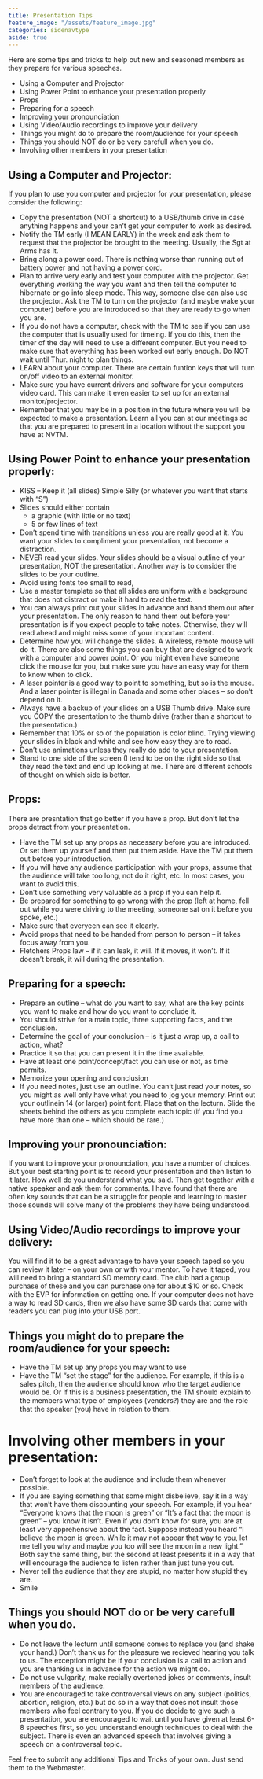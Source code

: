```yaml
---
title: Presentation Tips
feature_image: "/assets/feature_image.jpg"
categories: sidenavtype
aside: true
---
```


Here are some tips and tricks to help out new and seasoned members as they prepare for various speeches.

* Using a Computer and Projector
* Using Power Point to enhance your presentation properly
* Props
* Preparing for a speech
* Improving your pronounciation
* Using Video/Audio recordings to improve your delivery
* Things you might do to prepare the room/audience for your speech
* Things you should NOT do or be very carefull when you do.
* Involving other members in your presentation

## Using a Computer and Projector:

If you plan to use you computer and projector for your presentation, please consider the following:

* Copy the presentation (NOT a shortcut) to a USB/thumb drive in case anything happens and your can’t get your computer to work as desired.
* Notify the TM early (I MEAN EARLY) in the week and ask them to request that the projector be brought to the meeting. Usually, the Sgt at Arms has it.
* Bring along a power cord. There is nothing worse than running out of battery power and not having a power cord.
* Plan to arrive very early and test your computer with the projector. Get everything working the way you want and then tell the computer to hibernate or go into sleep mode. This way, someone else can also use the projector. Ask the TM to turn on the projector (and maybe wake your computer) before you are introduced so that they are ready to go when you are.
* If you do not have a computer, check with the TM to see if you can use the computer that is usually used for timeing. If you do this, then the timer of the day will need to use a different computer. But you need to make sure that everything has been worked out early enough. Do NOT wait until Thur. night to plan things.
* LEARN about your computer. There are certain funtion keys that will turn on/off video to an external monitor.
* Make sure you have current drivers and software for your computers video card. This can make it even easier to set up for an external monitor/projector.
* Remember that you may be in a position in the future where you will be expected to make a presentation. Learn all you can at our meetings so that you are prepared to present in a location without the support you have at NVTM.

## Using Power Point to enhance your presentation properly:

* KISS – Keep it (all slides) Simple Silly (or whatever you want that starts with “S”)
* Slides should either contain
  * a graphic (with little or no text)
  * 5 or few lines of text
* Don’t spend time with transitions unless you are really good at it. You want your slides to compliment your presentation, not become a distraction.
* NEVER read your slides. Your slides should be a visual outline of your presentation, NOT the presentation. Another way is to consider the slides to be your outline.
* Avoid using fonts too small to read,
* Use a master template so that all slides are uniform with a background that does not distract or make it hard to read the text.
* You can always print out your slides in advance and hand them out after your presentation. The only reason to hand them out before your presentation is if you expect people to take notes. Otherwise, they will read ahead and might miss some of your important content.
* Determine how you will change the slides. A wireless, remote mouse will do it. There are also some things you can buy that are designed to work with a computer and power point. Or you might even have someone click the mouse for you, but make sure you have an easy way for them to know when to click.
* A laser pointer is a good way to point to something, but so is the mouse. And a laser pointer is illegal in Canada and some other places – so don’t depend on it.
* Always have a backup of your slides on a USB Thumb drive. Make sure you COPY the presentation to the thumb drive (rather than a shortcut to the presentation.)
* Remember that 10% or so of the population is color blind. Trying viewing your slides in black and white and see how easy they are to read.
* Don’t use animations unless they really do add to your presentation.
* Stand to one side of the screen (I tend to be on the right side so that they read the text and end up looking at me. There are different schools of thought on which side is better.

## Props:

There are presntation that go better if you have a prop. But don’t let the props detract from your presentation.

* Have the TM set up any props as necessary before you are introduced. Or set them up yourself and then put them aside. Have the TM put them out before your introduction.
* If you will have any audience participation with your props, assume that the audience will take too long, not do it right, etc. In most cases, you want to avoid this.
* Don’t use something very valuable as a prop if you can help it.
* Be prepared for something to go wrong with the prop (left at home, fell out while you were driving to the meeting, someone sat on it before you spoke, etc.)
* Make sure that everyeen can see it clearly.
* Avoid props that need to be handed from person to person – it takes focus away from you.
* Fletchers Props law – if it can leak, it will. If it moves, it won’t. If it doesn’t break, it will during the presentation.

## Preparing for a speech:

* Prepare an outline – what do you want to say, what are the key points you want to make and how do you want to conclude it.
* You should strive for a main topic, three supporting facts, and the conclusion.
* Determine the goal of your conclusion – is it just a wrap up, a call to action, what?
* Practice it so that you can present it in the time available.
* Have at least one point/concept/fact you can use or not, as time permits.
* Memorize your opening and conclusion
* If you need notes, just use an outline. You can’t just read your notes, so you might as well only have what you need to jog your memory. Print out your outlinein 14 (or larger) point font. Place that on the lecturn. Slide the sheets behind the others as you complete each topic (if you find you have more than one – which should be rare.)

## Improving your pronounciation:

If you want to improve your pronounciation, you have a number of choices. But your best starting point is to record your presentation and then listen to it later. How well do you understand what you said. Then get together with a native speaker and ask them for comments. I have found that there are often key sounds that can be a struggle for people and learning to master those sounds will solve many of the problems they have being understood.

## Using Video/Audio recordings to improve your delivery:

You will find it to be a great advantage to have your speech taped so you can review it later – on your own or with your mentor.  To have it taped, you will need to bring a standard SD memory card.  The club had a group purchase of these and you can purchase one for about $10 or so.  Check with the EVP for information on getting one.  If your computer does not have a way to read SD cards, then we also have some SD cards that come with readers you can plug into your USB port.

## Things you might do to prepare the room/audience for your speech:

* Have the TM set up any props you may want to use
* Have the TM “set the stage” for the audience. For example, if this is a sales pitch, then the audience should know who the target audience would be.  Or if this is a business presentation, the TM should explain to the members what type of employees (vendors?) they are and the role that the speaker (you) have in relation to them.

# Involving other members in your presentation:

* Don’t forget to look at the audience and include them whenever possible.
* If you are saying something that some might disbelieve, say it in a way that won’t have them discounting your speech. For example, if you hear “Everyone knows that the moon is green” or “It’s a fact that the moon is green” – you know it isn’t. Even if you don’t know for sure, you are at least very apprehensive about the fact. Suppose instead you heard “I believe the moon is green. While it may not appear that way to you, let me tell you why and maybe you too will see the moon in a new light.” Both say the same thing, but the second at least presents it in a way that will encourage the audience to listen rather than just tune you out.
* Never tell the audience that they are stupid, no matter how stupid they are.
* Smile

## Things you should NOT do or be very carefull when you do.

* Do not leave the lecturn until someone comes to replace you (and shake your hand.)
Don’t thank us for the pleasure we recieved hearing you talk to us. The exception might be if your conclusion is a call to action and you are thanking us in advance for the action we might do.
* Do not use vulgarity, make recially overtoned jokes or comments, insult members of the audience.
* You are encouraged to take controversal views on any subject (politics, abortion, religion, etc.) but do so in a way that does not insult those members who feel contrary to you.  If you do decide to give such a presentation, you are encouraged to wait until you have given at least 6-8 speeches first, so you understand enough techniques to deal with the subject.  There is even an advanced speech that involves giving a speech on a controversal topic.

Feel free to submit any additional Tips and Tricks of your own. Just send them to the Webmaster.
